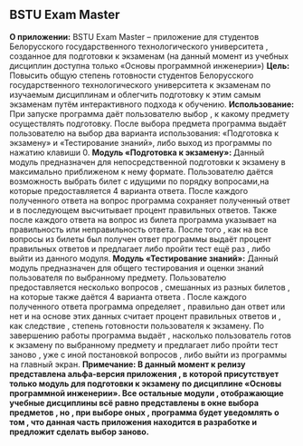 <h2>BSTU Exam Master</h2>
<b>О приложении:</b>
BSTU Exam Master – приложение для студентов Белорусского государственного технологического университета , созданное для подготовки к экзаменам (на данный момент из учебных дисциплин доступна только «Основы программной инженерии»)
<b>Цель:</b>
Повысить общую степень готовности студентов Белорусского государственного технологического университета к экзаменам по изучаемым дисциплинам и облегчить подготовку к этим самым экзаменам путём интерактивного подхода к обучению.
<b>Использование:</b>
При запуске программа даёт пользователю выбор , к какому предмету осуществлять подготовку.
После выбора предмета программа выдаёт пользователю на выбор два варианта использования: «Подготовка к экзамену» и «Тестирование знаний», либо выход из программы по нажатию клавиши 0.
<b>Модуль «Подготовка к экзамену»: </b>
Данный модуль предназначен для непосредственной подготовки к экзамену в максимально приближеном к нему формате. Пользователю даётся возможность выбрать  билет с идущими по порядку вопросами,на которые предоставляется 4 варианта ответа. После каждого полученного ответа на вопрос программа сохраняет полученный ответ и в последующем высчитывает процент правильных ответов. Также после каждого ответа на вопрос из билета программа указывает  на правильность или неправильность ответа. После того , как на все вопросы из билеты был получен ответ программы выдаёт процент правильных ответов и предлагает либо пройти тест ещё раз , либо выйти из данного модуля.
<b>Модуль «Тестирование знаний»:</b>
Данный модуль предназначен для общего тестирования и оценки знаний пользователя по выбранному предмету. Пользователю предоставляется несколько вопросов , смешанных из разных билетов , на которые также даётся 4 варианта ответа . После каждого полученного ответа программа определяет , правильно дан ответ или нет и на основе этих данных считает процент правильных ответов и , как следствие , степень готовности пользователя к экзамену. По завершению работы программа выдаёт , насколько пользователь готов к экзамену по выбранному предмету и предлагает либо пройти тест заново , уже с иной постановкой вопросов , либо выйти из программы на главный экран.
<b>Примечание:<b>
В данный момент к релизу представлена альфа-версия приложения , в которой присутствует только модуль для подготовки к экзамену по дисциплине «Основы программной инженерии». Все остальные модули , отображающие учебные дисциплины всё равно представлены в окне выбора предметов , но , при выборе оных , программа будет уведомлять о том , что данная часть приложения находится в разработке и предложит сделать выбор заново.



